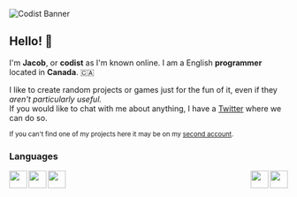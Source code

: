 ![Codist Banner](https://user-images.githubusercontent.com/50346006/208357706-5d3061ef-8f16-4023-8687-a98ad9e6b604.png)

## Hello! 👋

I'm **Jacob**, or **codist** as I'm known online. I am a English **programmer** located in **Canada**. 🇨🇦

I like to create random projects or games just for the fun of it, even if they *aren't particularly useful.*\
If you would like to chat with me about anything, I have a [Twitter](https://twitter.com/ImCodist) where we can do so.

<sub>If you can't find one of my projects here it may be on my [second account](https://github.com/ImCod2st).</sub>

### Languages
<img align="left" height="32" width="32" src="https://cdn.simpleicons.org/python/#3776AB" />
<img align="left" height="32" width="32" src="https://cdn.simpleicons.org/javascript/#F7DF1E" />
<img align="left" height="32" width="32" src="https://cdn.simpleicons.org/html5/#E34F26" />

<img align="right" height="32" width="32" src="https://i.imgur.com/cPgc1ZE.png" />
<img align="right" height="32" width="32" src="https://cdn.simpleicons.org/GodotEngine/#478CBF" />
